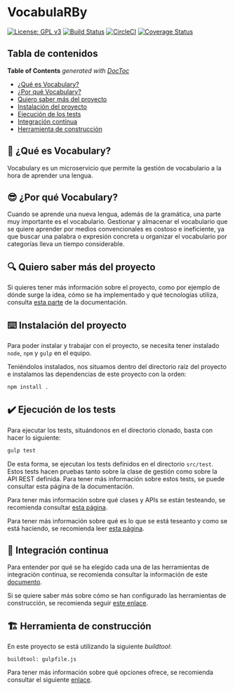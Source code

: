 # VocabulaRBy

[![License: GPL v3](https://img.shields.io/badge/License-GPLv3-blue.svg)](https://www.gnu.org/licenses/gpl-3.0)
[![Build Status](https://travis-ci.org/Vol0kin/VocabulaRBy.svg?branch=master)](https://travis-ci.org/Vol0kin/VocabulaRBy)
[![CircleCI](https://circleci.com/gh/Vol0kin/Vocabulary.svg?style=svg)](https://circleci.com/gh/Vol0kin/Vocabulary)
[![Coverage Status](https://coveralls.io/repos/github/Vol0kin/VocabulaRBy/badge.svg?branch=master)](https://coveralls.io/github/Vol0kin/VocabulaRBy?branch=master)

## Tabla de contenidos

<!-- START doctoc generated TOC please keep comment here to allow auto update -->
<!-- DON'T EDIT THIS SECTION, INSTEAD RE-RUN doctoc TO UPDATE -->
**Table of Contents**  *generated with [DocToc](https://github.com/thlorenz/doctoc)*

- [¿Qué es Vocabulary?](#thinking-%C2%BFqu%C3%A9-es-vocabulary)
- [¿Por qué Vocabulary?](#sunglasses-%C2%BFpor-qu%C3%A9-vocabulary)
- [Quiero saber más del proyecto](#mag-quiero-saber-m%C3%A1s-del-proyecto)
- [Instalación del proyecto](#keyboard-instalaci%C3%B3n-del-proyecto)
- [Ejecución de los tests](#heavy_check_mark-ejecuci%C3%B3n-de-los-tests)
- [Integración continua](#repeat-integraci%C3%B3n-continua)
- [Herramienta de construcción](#building_construction-herramienta-de-construcci%C3%B3n)

<!-- END doctoc generated TOC please keep comment here to allow auto update -->

## :thinking: ¿Qué es Vocabulary?

Vocabulary es un microservicio que permite la gestión de vocabulario
a la hora de aprender una lengua.

## :sunglasses: ¿Por qué Vocabulary?

Cuando se aprende una nueva lengua, además de la gramática, una parte muy importante
es el vocabulario. Gestionar y almacenar el vocabulario que se quiere aprender por medios
convencionales es costoso e ineficiente, ya que buscar una palabra o expresión concreta u
organizar el vocabulario por categorías lleva un tiempo considerable.

## :mag: Quiero saber más del proyecto

Si quieres tener más información sobre el proyecto, como por ejemplo de dónde surge la idea,
cómo se ha implementado y qué tecnologías utiliza, consulta
[esta parte](https://github.com/Vol0kin/Vocabulary/blob/master/docs/info-adicional-proyecto.md)
de la documentación.

## :keyboard: Instalación del proyecto

Para poder instalar y trabajar con el proyecto, se necesita tener instalado `node`, `npm` y `gulp`
en el equipo.

Teniéndolos instalados, nos situamos dentro del directorio raíz del proyecto e instalamos las dependencias
de este proyecto con la orden:

```bash
npm install .
```

## :heavy_check_mark: Ejecución de los tests

Para ejecutar los tests, situándonos en el directorio clonado, basta con hacer lo siguiente:

```bash
gulp test
```

De esta forma, se ejecutan los tests definidos en el directorio `src/test`. Estos tests hacen pruebas
tanto sobre la clase de gestión como sobre la API REST definida. Para tener más información sobre estos
tests, se puede consultar esta página de la documentación.

Para tener más información sobre qué clases y APIs se están testeando, se recomienda consultar
[esta página]().

Para tener más información sobre qué es lo que se está teseanto y como se está haciendo, se recomienda
leer [esta página](https://vol0kin.github.io/Vocabulary/info-tests).

## :repeat: Integración continua

Para entender por qué se ha elegido cada una de las herramientas de integración continua, se recomienda
consultar la información de este [documento](https://vol0kin.github.io/Vocabulary/razones-travis-circle).

Si se quiere saber más sobre cómo se han configurado las herramientas de construcción, se
recomienda seguir [este enlace](https://vol0kin.github.io/Vocabulary/config-integracion).

## :building_construction: Herramienta de construcción

En este proyecto se está utilizando la siguiente _buildtool_:

```
buildtool: gulpfile.js
```

Para tener más información sobre qué opciones ofrece, se recomienda consultar el
siguiente [enlace]().
